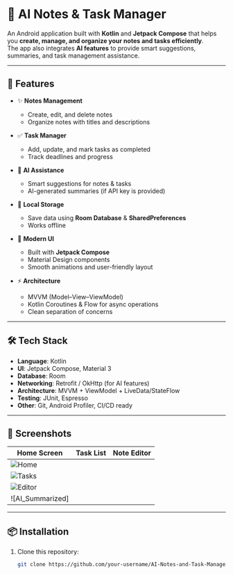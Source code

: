 # 📝 AI Notes & Task Manager

An Android application built with **Kotlin** and **Jetpack Compose** that helps you **create, manage, and organize your notes and tasks efficiently**.  
The app also integrates **AI features** to provide smart suggestions, summaries, and task management assistance.

---

## 🚀 Features

- ✨ **Notes Management**
  - Create, edit, and delete notes
  - Organize notes with titles and descriptions

- ✅ **Task Manager**
  - Add, update, and mark tasks as completed
  - Track deadlines and progress

- 🤖 **AI Assistance**
  - Smart suggestions for notes & tasks
  - AI-generated summaries (if API key is provided)

- 💾 **Local Storage**
  - Save data using **Room Database** & **SharedPreferences**
  - Works offline

- 🎨 **Modern UI**
  - Built with **Jetpack Compose**
  - Material Design components
  - Smooth animations and user-friendly layout

- ⚡ **Architecture**
  - MVVM (Model–View–ViewModel)
  - Kotlin Coroutines & Flow for async operations
  - Clean separation of concerns

---

## 🛠 Tech Stack

- **Language**: Kotlin
- **UI**: Jetpack Compose, Material 3
- **Database**: Room
- **Networking**: Retrofit / OkHttp (for AI features)
- **Architecture**: MVVM + ViewModel + LiveData/StateFlow
- **Testing**: JUnit, Espresso
- **Other**: Git, Android Profiler, CI/CD ready

---

## 📸 Screenshots

| Home Screen | Task List | Note Editor |
|-------------|-----------|-------------|
| ![Home](screenshots/home_screen.jpg) 
| ![Tasks](screenshots/task_list.png) 
| ![Editor](screenshots/note_editor.png) |
| ![AI_Summarized]

---

## 📦 Installation

1. Clone this repository:
   ```bash
   git clone https://github.com/your-username/AI-Notes-and-Task-Manager.git
